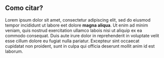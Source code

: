 ## Como citar?
Lorem ipsum dolor sit amet, consectetur adipiscing elit, sed do eiusmod tempor incididunt ut labore eet dolore **magna aliqua**. Ut enim ad minim veniam, quis nostrud exercitation ullamco labois nisi ut aliquip ex ea commodo consequat. Duis aute irure dolor in reprehenderit in voluptate velit esse cillum dolore eu fugiat nulla pariatur. Excepteur sint occaecat cupidatat non proident, sunt in culpa qui officia deserunt mollit anim id est laborum.